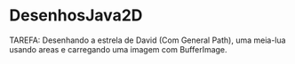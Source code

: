 # DesenhosJava2D
TAREFA: Desenhando a estrela de David (Com General Path), uma meia-lua usando areas e carregando uma imagem com BufferImage.
